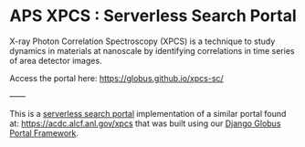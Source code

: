 # APS XPCS : Serverless Search Portal

X-ray Photon Correlation Spectroscopy (XPCS) is a technique to study dynamics in materials at nanoscale by identifying correlations in time series of area detector images.


Access the portal here: https://globus.github.io/xpcs-sc/


––––


This is a [serverless search portal](https://github.com/globus/template-search-portal) implementation of a similar portal found at: https://acdc.alcf.anl.gov/xpcs that was built using our [Django Globus Portal Framework](https://github.com/globus/django-globus-portal-framework).

